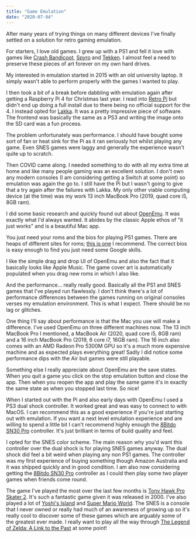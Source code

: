 ```yaml
---
title: "Game Emulation"
date: "2020-07-04"
---
```


After many years of trying things on many different devices I've finally settled on a solution for retro gaming emulation.

For starters, I love old games. I grew up with a PS1 and fell it love with games like [Crash Bandicoot](https://en.wikipedia.org/wiki/Crash_Bandicoot), [Spyro](https://en.wikipedia.org/wiki/Spyro) and [Tekken](https://en.wikipedia.org/wiki/Tekken). I almost feel a need to preserve these pieces of art forever on my own hard drives. 

My interested in emulation started in 2015 with an old university laptop. It simply wasn't able to perform properly with the games I wanted to play.

I then took a bit of a break before dabbling with emulation again after getting a Raspberry Pi 4 for Christmas last year. I read into [Retro Pi](https://retropie.org.uk/) but didn't end up doing a full install due to there being no official support for the 4. I instead opted for [Lakka](http://www.lakka.tv/). It was a pretty impressive piece of software. The frontend was basically the same as a PS3 and writing the image onto the SD card was a fun process.

The problem unfortunately was performance. I should have bought some sort of fan or heat sink for the Pi as it ran seriously hot whilst playing any game. Even SNES games were laggy and generally the experience wasn't quite up to scratch.  

Then COVID came along. I needed something to do with all my extra time at home and like many people gaming was an excellent solution. I don't own any modern consoles (I am considering getting a Switch at some point) so emulation was again the go to. I still have the Pi but I wasn't going to give that a try again after the failures with Lakka. My only other viable computing device (at the time) was my work 13 inch MacBook Pro (2019, quad core i5, 8GB ram). 

I did some basic research and quickly found out about [OpenEmu](https://openemu.org/). It was exactly what I'd always wanted. It abides by the classic Apple ethos of "it just works" and is a beautiful Mac app.

You just need your roms and the bios for playing PS1 games. There are heaps of different sites for roms; [this is one](https://cdromance.com/) I recommend. The correct bios is easy enough to find you just need some Google skills.

I like the simple drag and drop UI of OpenEmu and also the fact that it basically looks like Apple Music. The game cover art is automatically populated when you drag new roms in which I also like.

And the performance... really really good. Basically all the PS1 and SNES games that I've played run flawlessly. I don't think there's a lot of performance differences between the games running on original consoles verses my emulation environment. This is what I expect. There should be no lag or glitches. 

One thing I'll say about performance is that the Mac you use will make a difference. I've used OpenEmu on three different machines now. The 13 inch MacBook Pro I mentioned, a MacBook Air (2020, quad core i5, 8GB ram) and a 16 inch MacBook Pro (2019, 6 core i7, 16GB ram). The 16 inch also comes with an AMD Radeon Pro 5300M GPU so it's a much more expensive machine and as expected plays everything great! Sadly I did notice some performance dips with the Air but games were still playable.

Something else I really appreciate about OpenEmu are the save states. When you quit a game you click on the stop emulation button and close the app. Then when you reopen the app and play the same game it's in exactly the same state as when you stopped last time. So nice!

When I started out with the Pi and also early days with OpenEmu I used a PS3 dual shock controller. It worked great and was easy to connect to with MacOS. I can recommend this as a good experience if you're just starting out with emulation. If you want a next level emulation experience and are willing to spend a little bit I can't recommend highly enough the [8Bitdo SN30 Pro](https://www.amazon.com.au/dp/B0748S1VDC/ref=twister_B075FDTVX9?_encoding=UTF8&psc=1) controller. It's just brilliant in terms of build quality and feel.  

I opted for the SNES color scheme. The main reason why you'd want this controller over the dual shock is for playing SNES games anyway. The dual shock did feel a bit weird when playing any non PS1 games. The controller was my first experience of buying something though Amazon Australia and it was shipped quickly and in good condition. I am also now considering getting the [8Bitdo SN30 Pro](https://www.amazon.com.au/8Bitdo-contronller-Customize-Controller-Raspberry/dp/B07XYNJJZ6/ref=sr_1_4?dchild=1&keywords=8bitdo&qid=1593856837&sr=8-4) controller as I could then play some two player games when friends come round.

The game I've played the most over the last few months is [Tony Hawk Pro Skater 2](https://en.wikipedia.org/wiki/Tony_Hawk%27s_Pro_Skater_2). It's such a fantastic game given it was released in 2000. I've also played a lot of [Yoshi's Island](https://en.wikipedia.org/wiki/Yoshi%27s_Island) and [Super Mario World](https://en.wikipedia.org/wiki/Super_Mario_World). The SNES is a console that I never owned or really had much of an awareness of growing up so it's really cool to discover some of these games which are arguably some of the greatest ever made. I really want to play all the way through [The Legend of Zelda: A Link to the Past](https://en.wikipedia.org/wiki/The_Legend_of_Zelda:_A_Link_to_the_Past) at some point! 